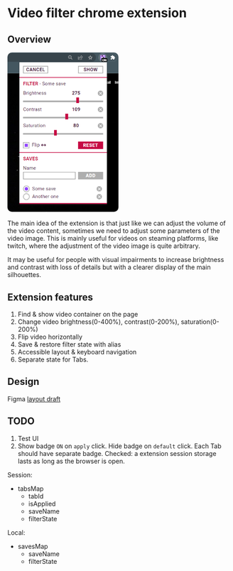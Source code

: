 # Video filter chrome extension

## Overview

<img alt="App appearance" src="./pic/pic01.png" width="250" style="border-radius: 10px;">

The main idea of the extension is that just like we can adjust the volume of the video content, sometimes we need to adjust some parameters of the video image. This is mainly useful for videos on steaming platforms, like twitch, where the adjustment of the video image is quite arbitrary.

It may be useful for people with visual impairments to increase brightness and contrast with loss of details but with a clearer display of the main silhouettes.

## Extension features

1. Find & show video container on the page
2. Change video brightness(0-400%), contrast(0-200%), saturation(0-200%)
3. Flip video horizontally
4. Save & restore filter state with alias
5. Accessible layout & keyboard navigation
6. Separate state for Tabs.

## Design

Figma [layout draft](https://www.figma.com/file/hmcOOhND0LHUrJdOEFo8cz/Twitch-video-filter?t=FC0zW5v5bj7pRjJ2-6)

## TODO

1. Test UI
2. Show badge `ON` on `apply` click. Hide badge on `default` click. Each Tab should have separate badge.
   Checked: a extension session storage lasts as long as the browser is open.

Session:

- tabsMap
  - tabId
  - isApplied
  - saveName
  - filterState

Local:

- savesMap
  - saveName
  - filterState
